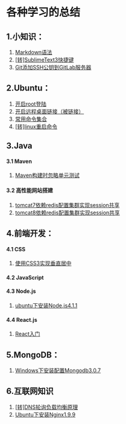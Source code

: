 # 各种学习的总结

## 1.小知识：
1. [Markdown语法](./Others/1.Markdown语法.md)  
2. [[转]SublimeText3快捷键](./Others/2.[转]SublimeText3快捷键.md)  
3. [Git添加SSH公钥到GitLab服务器](./Others/3.Git添加SSH公钥到GitLab服务器.md)  

## 2.Ubuntu：
1. [开启root登陆](./Ubuntu/1.开启root登陆.md)
2. [开启远程桌面链接（被链接）](./Ubuntu/2.开启远程桌面连接1.md)
3. [常用命令集合](./Ubuntu/3.常用命令集合.md)
4. [[转]linux重启命令](./Ubuntu/4.[转]linux重启命令.md)

## 3.Java  

#### 3.1 Maven  
1. [Maven构建时忽略单元测试](./Java/Maven/1.Maven构建时忽略单元测试.md)  

#### 3.2 高性能网站搭建  
1. [tomcat7依赖redis配置集群实现session共享](./Java/HeighWeb/1.tomcat7依赖redis配置集群实现session共享.md)  
1. [tomcat8依赖redis配置集群实现session共享](./Java/HeighWeb/2.tomcat8依赖redis配置集群实现session共享.md)  

## 4.前端开发：  
#### 4.1 CSS  
1. [使用CSS3实现垂直居中](./FrontEnd/css/1.CSS3实现垂直居中.md)  

#### 4.2 JavaScript  
#### 4.3 Node.js  
1. [ubuntu下安装Node.js4.1.1](./Node.js/1.Ubuntu下安装Node.js.md)  

#### 4.4 React.js
1. [React入门](./React/1.React入门.md)  

## 5.MongoDB：
1. [Windows下安装配置Mongodb3.0.7](./MongoDB/1.Windows下安装配置.md)  

## 6.互联网知识  
1. [[转]DNS轮询负载均衡原理](./Internet/1.[转]DNS轮询负载均衡原理.md)  
2. [Ubuntu下安装Nginx1.9.9](./Internet/2.Ubuntu下安装Nginx1.9.9.md)  
